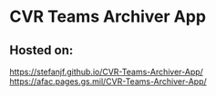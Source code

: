 # CVR Teams Archiver App

## Hosted on:
https://stefanjf.github.io/CVR-Teams-Archiver-App/  
https://afac.pages.gs.mil/CVR-Teams-Archiver-App/
